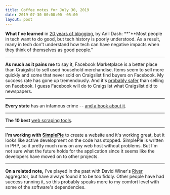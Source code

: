 ```yaml
---
title: Coffee notes for July 30, 2019
date: 2019-07-30 00:00:00 -05:00
layout: post
---
```


**What I've learned** in [20 years of blogging](https://anildash.com/2019/07/23/20-years-of-blogging-what-ive-learned/), by Anil Dash: **"**Most people in tech want to do good, but tech history is poorly understood. As a result, many in tech don't understand how tech can have negative impacts when they think of themselves as good people."

* * *

**As much as it pains me** to say it, Facebook Marketplace is a better place than Craigslist to sell used household merchandise. Items seem to sell more quickly and some that never sold on Craigslist find buyers on Facebook. My success rate has gone up tremendously. And it's [probably safer](https://www.cnet.com/how-to/reasons-you-should-use-facebook-marketplace-instead-of-craigslist/) than selling on Facebook. I guess Facebook will do to Craigslist what Craigslist did to newspapers.

* * *

**Every state** has an infamous crime -- [and a book about it](https://www.nytimes.com/2019/07/26/books/50-states-of-true-crime.html?smid=nytcore-ios-share).

* * *

**The 10 best** [web scraping tools](https://www.scraperapi.com/blog/the-10-best-web-scraping-tools).

* * *

**I'm working with** [**SimplePie**](http://simplepie.org/) to create a website and it's working great, but it looks like active development on the code has stopped. SimplePie is written in PHP, so it pretty much runs on any web host without problems. But I'm not sure what the future holds for the application since it seems like the developers have moved on to other projects.

* * *

**On a related note,** I've played in the past with David Winer's [River](https://github.com/scripting/river5) aggregator, but have always found it to be too fiddly. Other people have had success running it, so this probably speaks more to my comfort level with some of the software's dependencies.
